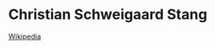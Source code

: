 # Christian Schweigaard Stang
[Wikipedia](https://en.wikipedia.org/wiki/Christian-Schweigaard-Stang)